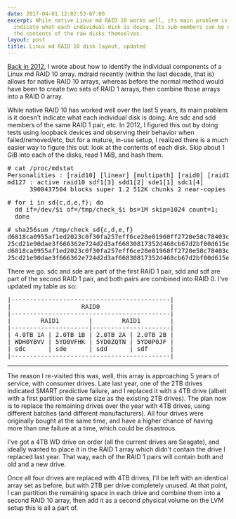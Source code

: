 ```yaml
---
date: 2017-04-01 12:02:53-07:00
excerpt: While native Linux md RAID 10 works well, its main problem is it doesn't
  indicate what each individual disk is doing. Its sub-members can be deduced by examining
  the contents of the raw disks themselves.
layout: post
title: Linux md RAID 10 disk layout, updated
---
```

[Back in 2012](https://www.finnie.org/2012/11/04/linux-md-raid-10-disk-layout/), I wrote about how to identify the individual components of a Linux md RAID 10 array.
mdraid recently (within the last decade, that is) allows for native RAID 10 arrays, whereas before the normal method would have been to create two sets of RAID 1 arrays, then combine those arrays into a RAID 0 array.

While native RAID 10 has worked well over the last 5 years, its main problem is it doesn't indicate what each individual disk is doing.
Are sdc and sdd members of the same RAID 1 pair, etc.
In 2012, I figured this out by doing tests using loopback devices and observing their behavior when failed/removed/etc, but for a mature, in-use setup, I realized there is a much easier way to figure this out: look at the contents of each disk.
Skip about 1 GiB into each of the disks, read 1 MiB, and hash them.

<pre># cat /proc/mdstat
Personalities : [raid10] [linear] [multipath] [raid0] [raid1] [raid6] [raid5] [raid4]
md127 : active raid10 sdf1[3] sdd1[2] sde1[1] sdc1[4]
      3900437504 blocks super 1.2 512K chunks 2 near-copies [4/4] [UUUU]</pre>

<pre># for i in sd{c,d,e,f}; do
  dd if=/dev/$i of=/tmp/check_$i bs=1M skip=1024 count=1;
  done</pre>

<pre># sha256sum /tmp/check_sd{c,d,e,f}
d6818ca0955af1ed2023c0f30fa257eff6ce28e01960ff2720e58c78403c5775  /tmp/check_sdc
25cd21e90dae3f666362e724d2d3af66830817352d468cb67d2bf00d615ef9a0  /tmp/check_sdd
d6818ca0955af1ed2023c0f30fa257eff6ce28e01960ff2720e58c78403c5775  /tmp/check_sde
25cd21e90dae3f666362e724d2d3af66830817352d468cb67d2bf00d615ef9a0  /tmp/check_sdf</pre>

There we go.
sdc and sde are part of the first RAID 1 pair, sdd and sdf are part of the second RAID 1 pair, and both pairs are combined into RAID 0.
I've updated my table as so:

<pre>|-------------------------------------------|
|                   RAID0                   |
|-------------------------------------------|
|        RAID1        |        RAID1        |
|---------------------|---------------------|
| 4.0TB 1A | 2.0TB 1B | 2.0TB 2A | 2.0TB 2B |
| WDH0YBVV | 5YD0VFHK | 5YD0ZQTN | 5YD0P0JF |
| sdc      | sde      | sdd      | sdf      |
|-------------------------------------------|</pre>

---

The reason I re-visited this was, well, this array is approaching 5 years of service, with consumer drives.
Late last year, one of the 2TB drives indicated SMART predictive failure, and I replaced it with a 4TB drive (albeit with a first partition the same size as the existing 2TB drives).
The plan now is to replace the remaining drives over the year with 4TB drives, using different batches (and different manufacturers).
All four drives were originally bought at the same time, and have a higher chance of having more than one failure at a time, which could be disastrous.

I've got a 4TB WD drive on order (all the current drives are Seagate), and ideally wanted to place it in the RAID 1 array which didn't contain the drive I replaced last year.
That way, each of the RAID 1 pairs will contain both and old and a new drive.

Once all four drives are replaced with 4TB drives, I'll be left with an identical array set as before, but with 2TB per drive completely unused.
At that point, I can partition the remaining space in each drive and combine them into a second RAID 10 array, then add it as a second physical volume on the LVM setup this is all a part of.
